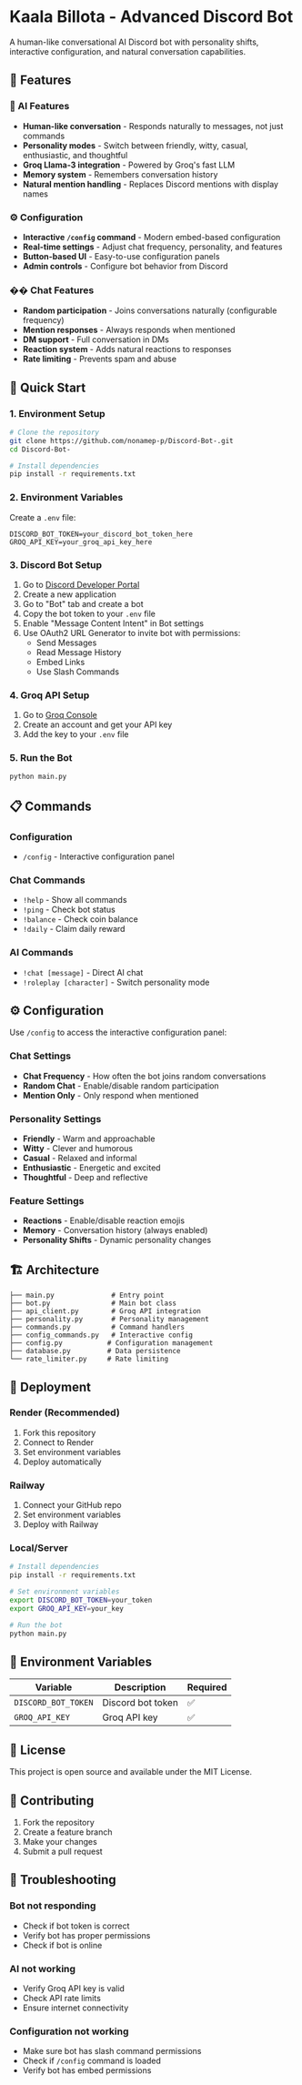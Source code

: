 # Kaala Billota - Advanced Discord Bot

A human-like conversational AI Discord bot with personality shifts, interactive configuration, and natural conversation capabilities.

## 🌟 Features

### 🤖 AI Features
- **Human-like conversation** - Responds naturally to messages, not just commands
- **Personality modes** - Switch between friendly, witty, casual, enthusiastic, and thoughtful
- **Groq Llama-3 integration** - Powered by Groq's fast LLM
- **Memory system** - Remembers conversation history
- **Natural mention handling** - Replaces Discord mentions with display names

### ⚙️ Configuration
- **Interactive `/config` command** - Modern embed-based configuration
- **Real-time settings** - Adjust chat frequency, personality, and features
- **Button-based UI** - Easy-to-use configuration panels
- **Admin controls** - Configure bot behavior from Discord

### �� Chat Features
- **Random participation** - Joins conversations naturally (configurable frequency)
- **Mention responses** - Always responds when mentioned
- **DM support** - Full conversation in DMs
- **Reaction system** - Adds natural reactions to responses
- **Rate limiting** - Prevents spam and abuse

## 🚀 Quick Start

### 1. Environment Setup
```bash
# Clone the repository
git clone https://github.com/nonamep-p/Discord-Bot-.git
cd Discord-Bot-

# Install dependencies
pip install -r requirements.txt
```

### 2. Environment Variables
Create a `.env` file:
```env
DISCORD_BOT_TOKEN=your_discord_bot_token_here
GROQ_API_KEY=your_groq_api_key_here
```

### 3. Discord Bot Setup
1. Go to [Discord Developer Portal](https://discord.com/developers/applications)
2. Create a new application
3. Go to "Bot" tab and create a bot
4. Copy the bot token to your `.env` file
5. Enable "Message Content Intent" in Bot settings
6. Use OAuth2 URL Generator to invite bot with permissions:
   - Send Messages
   - Read Message History
   - Embed Links
   - Use Slash Commands

### 4. Groq API Setup
1. Go to [Groq Console](https://console.groq.com/)
2. Create an account and get your API key
3. Add the key to your `.env` file

### 5. Run the Bot
```bash
python main.py
```

## 📋 Commands

### Configuration
- `/config` - Interactive configuration panel

### Chat Commands
- `!help` - Show all commands
- `!ping` - Check bot status
- `!balance` - Check coin balance
- `!daily` - Claim daily reward

### AI Commands
- `!chat [message]` - Direct AI chat
- `!roleplay [character]` - Switch personality mode

## ⚙️ Configuration

Use `/config` to access the interactive configuration panel:

### Chat Settings
- **Chat Frequency** - How often the bot joins random conversations
- **Random Chat** - Enable/disable random participation
- **Mention Only** - Only respond when mentioned

### Personality Settings
- **Friendly** - Warm and approachable
- **Witty** - Clever and humorous
- **Casual** - Relaxed and informal
- **Enthusiastic** - Energetic and excited
- **Thoughtful** - Deep and reflective

### Feature Settings
- **Reactions** - Enable/disable reaction emojis
- **Memory** - Conversation history (always enabled)
- **Personality Shifts** - Dynamic personality changes

## 🏗️ Architecture

```
├── main.py              # Entry point
├── bot.py               # Main bot class
├── api_client.py        # Groq API integration
├── personality.py       # Personality management
├── commands.py          # Command handlers
├── config_commands.py   # Interactive config
├── config.py           # Configuration management
├── database.py         # Data persistence
└── rate_limiter.py     # Rate limiting
```

## 🚀 Deployment

### Render (Recommended)
1. Fork this repository
2. Connect to Render
3. Set environment variables
4. Deploy automatically

### Railway
1. Connect your GitHub repo
2. Set environment variables
3. Deploy with Railway

### Local/Server
```bash
# Install dependencies
pip install -r requirements.txt

# Set environment variables
export DISCORD_BOT_TOKEN=your_token
export GROQ_API_KEY=your_key

# Run the bot
python main.py
```

## 🔧 Environment Variables

| Variable | Description | Required |
|----------|-------------|----------|
| `DISCORD_BOT_TOKEN` | Discord bot token | ✅ |
| `GROQ_API_KEY` | Groq API key | ✅ |

## 📝 License

This project is open source and available under the MIT License.

## 🤝 Contributing

1. Fork the repository
2. Create a feature branch
3. Make your changes
4. Submit a pull request

## 🐛 Troubleshooting

### Bot not responding
- Check if bot token is correct
- Verify bot has proper permissions
- Check if bot is online

### AI not working
- Verify Groq API key is valid
- Check API rate limits
- Ensure internet connectivity

### Configuration not working
- Make sure bot has slash command permissions
- Check if `/config` command is loaded
- Verify bot has embed permissions
